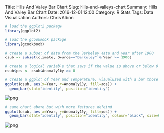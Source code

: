 Title: Hills And Valley Bar Chart
Slug: hills-and-valleys-chart
Summary: Hills And Valley Bar Chart
Date: 2016-12-01 12:00
Category: R Stats
Tags: Data Visualization
Authors: Chris Albon




```R
# load the ggplot2 package
library(ggplot2)

# load the gcookbook package
library(gcookbook)
```


```R
# create a subset of data from the Berkeley data and year after 1900
csub <- subset(climate, Source=="Berkeley" & Year >= 1900)
```


```R
# create a logical variable that says if the value is above or below 0
csub$pos <- csub$Anomaly10y >= 0
```


```R
# create a ggplot of Year and Temperature, visualuzed with a bar those filled by csub$pos
ggplot(csub, aes(x=Year, y=Anomaly10y, fill=pos)) +
  geom_bar(stat="identity", position="identity")
```









![png]({filename}/images/hills-and-valleys-chart_files/hills-and-valleys-chart_4_1.png)



```R
# same chart above but with more features defeind
ggplot(csub, aes(x=Year, y=Anomaly10y, fill=pos)) +
  geom_bar(stat="identity", position="identity", colour="black", size=0.25) + scale_fill_manual(values=c("#CCEEFF", "#FFDDDD"), guide=FALSE)
```









![png]({filename}/images/hills-and-valleys-chart_files/hills-and-valleys-chart_5_1.png)

